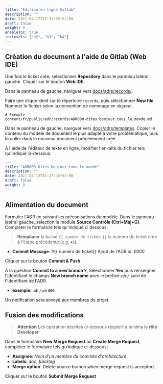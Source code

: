 ```yaml
---
title: "Edition en-ligne Gitlab"
description: ""
date: 2021-04-17T17:31:05+02:00
draft: false
weight: 0
enableToc: true
tocLevels: ["h2", "h3", "h4"]
---
```


## Création du document à l'aide de Gitlab (Web IDE)

Une fois le ticket créé, selectionner **Repository** dans le panneau latéral gauche.
Cliquer sur le bouton **Web IDE**.

Dans le panneau de gauche, naviguer vers [docs/adrs/records/](/docs/adrs/records).

Faire une clique-droit sur le répertoire `records`, puis sélectionner **New file**.
Nommer le fichier selon la convention de nommage en vigueur.

```
# Exemple
content/fr/public/adr/records/ADR000-dites_bonjour_tous_le_monde.md
```

Dans le panneau de gauche, naviguer vers [docs/adrs/templates](/docs/adrs/templates).
Copier le contenu du modèle de document le plus adapté à votre problématique, puis le coller dans le nouveau document précédement créé.

A l'aide de l'éditeur de texte en ligne, modifier l'en-tête du fichier tels qu'indiqué ci-dessous.

```yaml
---
title: "ADR000 Dites bonjour tous le monde"
description: ""
date: 2021-04-13T01:27:48+02:00
draft: false
weight: 0
---
```

## Alimentation du document

Formuler l'ADR en suivant les préconisations du modèle.
Dans le panneau latéral gauche, selection le module **Source Contrôle (Ctrl+Maj+G)**.
Compléter le formulaire tels qu'indiqué ci dessous:

> **Remplacer** la balise `{{ numéro de ticket }}` la numéro du ticket créé à l'étape précédente (e.g. `#1`).

* **Commit Message**: #{{ numéro de ticket}} Ajout de l'ADR id: 0000

Cliquer sur le bouton **Commit & Push**.

A la question **Commit to a new branch ?**, Sélectionner **Yes** puis renseigner l'identifiant le champs **New branch name** avec le préfixe `adr/` suivi de l'identifiant de l'ADR.

* **exemple**: `adr/adr000`

Un notification sera envoyé aux membres du projet.

## Fusion des modifications

> **Attention**
> Les opération décrites ci-dessous requiert à minima le **rôle Developer**

Dans le formulaire **New Merge Request** ou **Create Merge Request**, compléter le formulaire tels qu'indiqué ci-dessous:

* **Assignee**: _Nom d'un membre du commité d'architecture_
* **Labels**: _doc_, _backlog_
* **Merge option**: Delete source branch when merge request is accepted.

Cliquer sur le bouton **Submit Merge Request**
